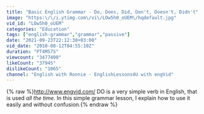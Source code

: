 ```yaml
---
title: "Basic English Grammar - Do, Does, Did, Don't, Doesn't, Didn't"
image: "https:\/\/i.ytimg.com\/vi\/LOw5h0_oUEM\/hqdefault.jpg"
vid_id: "LOw5h0_oUEM"
categories: "Education"
tags: ["english-grammar","grammar","passive"]
date: "2021-09-23T22:12:38+03:00"
vid_date: "2010-08-12T04:55:10Z"
duration: "PT4M57S"
viewcount: "3477400"
likeCount: "37945"
dislikeCount: "1065"
channel: "English with Ronnie · EnglishLessons4U with engVid"
---
```

{% raw %}<a rel="nofollow" target="blank" href="http://www.engvid.com/">http://www.engvid.com/</a> DO is a very simple verb in English, that is used *all the time*. In this simple grammar lesson, I explain how to use it easily and without confusion.{% endraw %}
